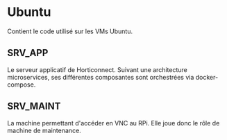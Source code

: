 # Ubuntu
Contient le code utilisé sur les VMs Ubuntu.
## SRV_APP
Le serveur applicatif de Horticonnect. Suivant une architecture microservices, ses différentes composantes sont orchestrées via docker-compose.
## SRV_MAINT
La machine permettant d'accéder en VNC au RPi. Elle joue donc le rôle de machine de maintenance.